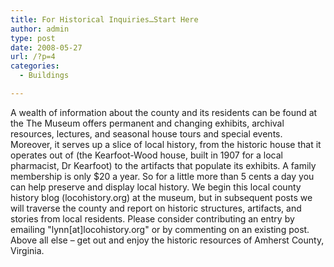 ```yaml
---
title: For Historical Inquiries…Start Here
author: admin
type: post
date: 2008-05-27
url: /?p=4
categories:
  - Buildings

---
```

A wealth of information about the county and its residents can be found at the [](http://members.aol.com/achmuseum/achmhis.htm) The Museum offers permanent and changing exhibits, archival resources, lectures, and seasonal house tours and special events. Moreover, it serves up a slice of local history, from the historic house that it operates out of (the Kearfoot-Wood house, built in 1907 for a local pharmacist, Dr Kearfoot) to the artifacts that populate its exhibits. A family membership is only $20 a year. So for a little more than 5 cents a day you can help preserve and display local history. We begin this local county history blog (locohistory.org) at the museum, but in subsequent posts we will traverse the county and report on historic structures, artifacts, and stories from local residents. Please consider contributing an entry by emailing "lynn[at]locohistory.org" or by commenting on an existing post. Above all else &#8211; get out and enjoy the historic resources of Amherst County, Virginia.
